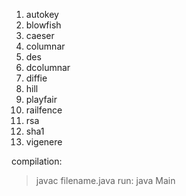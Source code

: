 1. autokey
2. blowfish
3. caeser
4. columnar
5. des
6. dcolumnar
7. diffie
8. hill
9. playfair
10. railfence
11. rsa
12. sha1
13. vigenere

compilation:
>javac filename.java
run:
>java Main